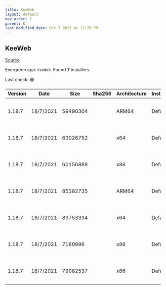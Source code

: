 ```yaml
---
title: KeeWeb
layout: default
nav_order: 2
parent: K
last_modified_date: Oct 7 2025 at 12:29 PM
---
```


## KeeWeb

[Source](https://github.com/keeweb/keeweb)

Evergreen app: `KeeWeb`. Found **7** installers.

Last check: 🟢

| Version | Date      | Size     | Sha256 | Architecture | InstallerType | Type | URI                                                                                                                                                                              |
| ------- | --------- | -------- | ------ | ------------ | ------------- | ---- | -------------------------------------------------------------------------------------------------------------------------------------------------------------------------------- |
| 1.18.7  | 18/7/2021 | 59490304 |        | ARM64        | Default       | exe  | [https://github.com/keeweb/keeweb/releases/download/v1.18.7/KeeWeb-1.18.7.win.arm64.exe](https://github.com/keeweb/keeweb/releases/download/v1.18.7/KeeWeb-1.18.7.win.arm64.exe) |
| 1.18.7  | 18/7/2021 | 63026752 |        | x64          | Default       | exe  | [https://github.com/keeweb/keeweb/releases/download/v1.18.7/KeeWeb-1.18.7.win.x64.exe](https://github.com/keeweb/keeweb/releases/download/v1.18.7/KeeWeb-1.18.7.win.x64.exe)     |
| 1.18.7  | 18/7/2021 | 60156888 |        | x86          | Default       | exe  | [https://github.com/keeweb/keeweb/releases/download/v1.18.7/KeeWeb-1.18.7.win.ia32.exe](https://github.com/keeweb/keeweb/releases/download/v1.18.7/KeeWeb-1.18.7.win.ia32.exe)   |
| 1.18.7  | 18/7/2021 | 85382735 |        | ARM64        | Default       | zip  | [https://github.com/keeweb/keeweb/releases/download/v1.18.7/KeeWeb-1.18.7.win.arm64.zip](https://github.com/keeweb/keeweb/releases/download/v1.18.7/KeeWeb-1.18.7.win.arm64.zip) |
| 1.18.7  | 18/7/2021 | 83753334 |        | x64          | Default       | zip  | [https://github.com/keeweb/keeweb/releases/download/v1.18.7/KeeWeb-1.18.7.win.x64.zip](https://github.com/keeweb/keeweb/releases/download/v1.18.7/KeeWeb-1.18.7.win.x64.zip)     |
| 1.18.7  | 18/7/2021 | 7160996  |        | x86          | Default       | zip  | [https://github.com/keeweb/keeweb/releases/download/v1.18.7/KeeWeb-1.18.7.html.zip](https://github.com/keeweb/keeweb/releases/download/v1.18.7/KeeWeb-1.18.7.html.zip)           |
| 1.18.7  | 18/7/2021 | 79082537 |        | x86          | Default       | zip  | [https://github.com/keeweb/keeweb/releases/download/v1.18.7/KeeWeb-1.18.7.win.ia32.zip](https://github.com/keeweb/keeweb/releases/download/v1.18.7/KeeWeb-1.18.7.win.ia32.zip)   |
